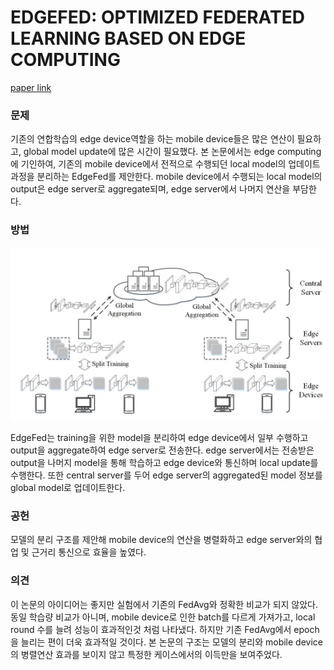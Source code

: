 # EDGEFED: OPTIMIZED FEDERATED LEARNING BASED ON EDGE COMPUTING
[paper link](https://ieeexplore.ieee.org/abstract/document/9260194)

### 문제

기존의 연합학습의 edge device역할을 하는 mobile device들은 많은 연산이 필요하고, global model update에 많은 시간이 필요했다.
본 논문에서는 edge computing에 기인하여, 기존의 mobile device에서 전적으로 수행되던 local model의 업데이트과정을 분리하는 EdgeFed를 제안한다.
mobile device에서 수행되는 local model의 output은 edge server로 aggregate되며, edge server에서 나머지 연산을 부담한다.

### 방법

<p align="center"><img src="../resource/ye2020edgefed_1.png"></p>

EdgeFed는 training을 위한 model을 분리하여 edge device에서 일부 수행하고 output을 aggregate하여 edge server로 전송한다.
edge server에서는 전송받은 output을 나머지 model을 통해 학습하고 edge device와 통신하며 local update를 수행한다.
또한 central server를 두어 edge server의 aggregated된 model 정보를 global model로 업데이트한다.

### 공헌

모델의 분리 구조를 제안해 mobile device의 연산을 병렬화하고 edge server와의 협업 및 근거리 통신으로 효율을 높였다.

### 의견

이 논문의 아이디어는 좋지만 실험에서 기존의 FedAvg와 정확한 비교가 되지 않았다. 동일 학습량 비교가 아니며, mobile device로 인한 batch를 다르게 가져가고,
local round 수를 늘려 성능이 효과적인것 처럼 나타냈다. 하지만 기존 FedAvg에서 epoch을 늘리는 편이 더욱 효과적일 것이다. 본 논문의 구조는
모델의 분리와 mobile device의 병렬연산 효과를 보이지 않고 특정한 케이스에서의 이득만을 보여주었다.
